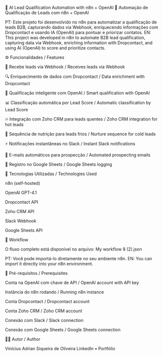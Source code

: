 🤖 AI Lead Qualification Automation with n8n + OpenAI
🤖 Automação de Qualificação de Leads com n8n + OpenAI

PT: Este projeto foi desenvolvido no n8n para automatizar a qualificação de leads B2B, capturando dados via Webhook, enriquecendo informações com Dropcontact e usando IA (OpenAI) para pontuar e priorizar contatos.
EN: This project was developed in n8n to automate B2B lead qualification, capturing data via Webhook, enriching information with Dropcontact, and using AI (OpenAI) to score and prioritize contacts.

⚙️ Funcionalidades / Features

📩 Recebe leads via Webhook / Receives leads via Webhook

🔍 Enriquecimento de dados com Dropcontact / Data enrichment with Dropcontact

🤖 Qualificação inteligente com OpenAI / Smart qualification with OpenAI

📊 Classificação automática por Lead Score / Automatic classification by Lead Score

🔥 Integração com Zoho CRM para leads quentes / Zoho CRM integration for hot leads

🌱 Sequência de nutrição para leads frios / Nurture sequence for cold leads

⚡ Notificações instantâneas no Slack / Instant Slack notifications

📧 E-mails automáticos para prospecção / Automated prospecting emails

📑 Registro no Google Sheets / Google Sheets logging

🔗 Tecnologias Utilizadas / Technologies Used

n8n (self-hosted)

OpenAI GPT-4.1

Dropcontact API

Zoho CRM API

Slack Webhook

Google Sheets API

📂 Workflow

O fluxo completo está disponível no arquivo:
My workflow 8 (2).json

PT: Você pode importá-lo diretamente no seu ambiente n8n.
EN: You can import it directly into your n8n environment.

🧪 Pré-requisitos / Prerequisites

Conta na OpenAI com chave de API / OpenAI account with API key

Instância do n8n rodando / Running n8n instance

Conta Dropcontact / Dropcontact account

Conta Zoho CRM / Zoho CRM account

Conexão com Slack / Slack connection

Conexão com Google Sheets / Google Sheets connection

👨‍💻 Autor / Author

Vinícius Adrian Siqueira de Oliveira
LinkedIn • Portfólio
